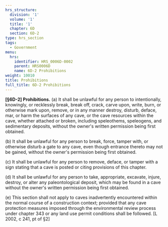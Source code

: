 ```yaml
---
hrs_structure:
  division: '1'
  volume: '1'
  title: '1'
  chapter: 6D
  section: 6D-2
type: hrs_section
tags:
  - Government
menu:
  hrs:
    identifier: HRS_0006D-0002
    parent: HRS0006D
    name: 6D-2 Prohibitions
weight: 10010
title: Prohibitions
full_title: 6D-2 Prohibitions
---
```

**[§6D-2] Prohibitions.** (a) It shall be unlawful for any person to intentionally, knowingly, or recklessly break, break off, crack, carve upon, write, burn, or otherwise mark upon, remove, or in any manner destroy, disturb, deface, mar, or harm the surfaces of any cave, or the cave resources within the cave, whether attached or broken, including speleothems, speleogens, and sedimentary deposits, without the owner's written permission being first obtained.

(b) It shall be unlawful for any person to break, force, tamper with, or otherwise disturb a gate to any cave, even though entrance thereto may not be gained, without the owner's permission being first obtained.

(c) It shall be unlawful for any person to remove, deface, or tamper with a sign stating that a cave is posted or citing provisions of this chapter.

(d) It shall be unlawful for any person to take, appropriate, excavate, injure, destroy, or alter any paleontological deposit, which may be found in a cave without the owner's written permission being first obtained.

(e) This section shall not apply to caves inadvertently encountered within the normal course of a construction context; provided that any cave protection measures imposed through the environmental review process under chapter 343 or any land use permit conditions shall be followed. [L 2002, c 241, pt of §2]